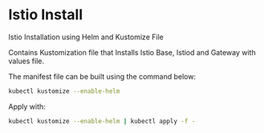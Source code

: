 # Istio Install

Istio Installation using Helm and Kustomize File

Contains Kustomization file that Installs Istio Base, Istiod and Gateway with values file.

The manifest file can be built using the command below:

```sh
kubectl kustomize --enable-helm
```

Apply with:

```sh
kubectl kustomize --enable-helm | kubectl apply -f -
```
